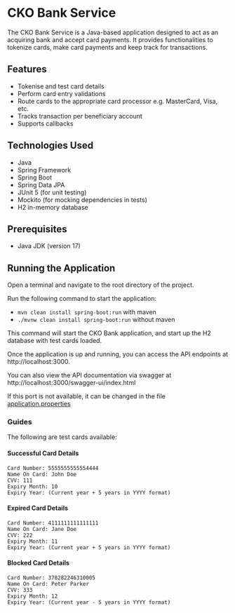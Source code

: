 # CKO Bank Service

The CKO Bank Service is a Java-based application designed to act as an acquiring bank and accept card payments. It
provides functionalities to tokenize cards, make card payments and keep track for transactions.

## Features

- Tokenise and test card details
- Perform card entry validations
- Route cards to the appropriate card processor e.g. MasterCard, Visa, etc.
- Tracks transaction per beneficiary account
- Supports callbacks

## Technologies Used

- Java
- Spring Framework
- Spring Boot
- Spring Data JPA
- JUnit 5 (for unit testing)
- Mockito (for mocking dependencies in tests)
- H2 in-memory database

## Prerequisites

- Java JDK (version 17)

## Running the Application

Open a terminal and navigate to the root directory of the project.

Run the following command to start the application:

- `mvn clean install spring-boot:run` with maven
- `./mvnw clean install spring-boot:run` without maven

This command will start the CKO Bank application, and start up the H2 database with test cards loaded.

Once the application is up and running, you can access the API endpoints at http://localhost:3000.

You can also view the API documentation via swagger at http://localhost:3000/swagger-ui/index.html

If this port is not available, it can be changed in the
file [application.properties](src%2Fmain%2Fresources%2Fapplication.properties)

### Guides

The following are test cards available:

#### Successful Card Details

```
Card Number: 5555555555554444
Name On Card: John Doe
CVV: 111
Expiry Month: 10
Expiry Year: (Current year + 5 years in YYYY format)
```

#### Expired Card Details

```
Card Number: 4111111111111111
Name On Card: Jane Doe
CVV: 222
Expiry Month: 11
Expiry Year: (Current year + 5 years in YYYY format)
```

#### Blocked Card Details

```
Card Number: 378282246310005
Name On Card: Peter Parker
CVV: 333
Expiry Month: 12
Expiry Year: (Current year - 5 years in YYYY format)
```
